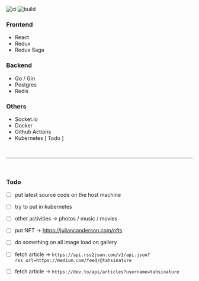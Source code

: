 ![ci](https://github.com/tahsinature/tahsin.us/actions/workflows/ci.yml/badge.svg)
![build](https://img.shields.io/docker/image-size/tahsinature/tahsin-us/latest?label=image)

### Frontend

- React
- Redux
- Redux Saga

### Backend

- Go / Gin
- Postgres
- Redis

### Others

- Socket.io
- Docker
- Github Actions
- Kubernetes [ Todo ]

<br/>
<hr/>
<br/>

### Todo

- [ ] put latest source code on the host machine
- [ ] try to put in kubernetes
- [ ] other activities -> photos / music / movies
- [ ] put NFT -> https://juliancanderson.com/nfts
- [ ] do something on all image load on gallery

- [ ] fetch article -> `https://api.rss2json.com/v1/api.json?rss_url=https://medium.com/feed/@tahsinature`
- [ ] fetch article -> `https://dev.to/api/articles?username=tahsinature`
